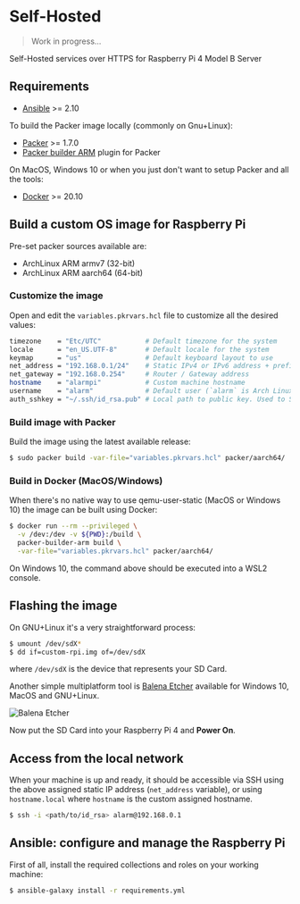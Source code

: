 # Self-Hosted

> Work in progress...

Self-Hosted services over HTTPS for Raspberry Pi 4 Model B Server

## Requirements

- [Ansible](https://docs.ansible.com/ansible/2.10/installation_guide/) >= 2.10

To build the Packer image locally (commonly on Gnu+Linux):

- [Packer](https://www.packer.io/downloads) >= 1.7.0
- [Packer builder ARM](https://github.com/mkaczanowski/packer-builder-arm#quick-start) plugin for Packer

On MacOS, Windows 10 or when you just don't want to setup Packer and all the tools:

- [Docker](https://docs.docker.com/get-docker/) >= 20.10

## Build a custom OS image for Raspberry Pi

Pre-set packer sources available are:

- ArchLinux ARM armv7 (32-bit)
- ArchLinux ARM aarch64 (64-bit)

### Customize the image

Open and edit the `variables.pkrvars.hcl` file to customize all the desired values:

```sh
timezone    = "Etc/UTC"           # Default timezone for the system
locale      = "en_US.UTF-8"       # Default locale for the system
keymap      = "us"                # Default keyboard layout to use
net_address = "192.168.0.1/24"    # Static IPv4 or IPv6 address + prefix length
net_gateway = "192.168.0.254"     # Router / Gateway address
hostname    = "alarmpi"           # Custom machine hostname
username    = "alarm"             # Default user (`alarm` is Arch Linux ARM default)
auth_sshkey = "~/.ssh/id_rsa.pub" # Local path to public key. Used to SSH access the RPi
```

### Build image with Packer

Build the image using the latest available release:

```sh
$ sudo packer build -var-file="variables.pkrvars.hcl" packer/aarch64/
```

### Build in Docker (MacOS/Windows)

When there's no native way to use qemu-user-static (MacOS or Windows 10) the image can be built using Docker:

```sh
$ docker run --rm --privileged \
  -v /dev:/dev -v ${PWD}:/build \
  packer-builder-arm build \
  -var-file="variables.pkrvars.hcl" packer/aarch64/
```

On Windows 10, the command above should be executed into a WSL2 console.

## Flashing the image

On GNU+Linux it's a very straightforward process:

```sh
$ umount /dev/sdX*
$ dd if=custom-rpi.img of=/dev/sdX
```

where `/dev/sdX` is the device that represents your SD Card.

Another simple multiplatform tool is [Balena Etcher](https://www.balena.io/etcher/) available for Windows 10, MacOS and GNU+Linux.

![Balena Etcher](https://i.stack.imgur.com/b3VOr.gif)

Now put the SD Card into your Raspberry Pi 4 and **Power On**.

## Access from the local network

When your machine is up and ready, it should be accessible via SSH using the above assigned static IP address (`net_address` variable), or using `hostname.local` where `hostname` is the custom assigned hostname.

```sh
$ ssh -i <path/to/id_rsa> alarm@192.168.0.1
```

## Ansible: configure and manage the Raspberry Pi

First of all, install the required collections and roles on your working machine:

```sh
$ ansible-galaxy install -r requirements.yml
```

